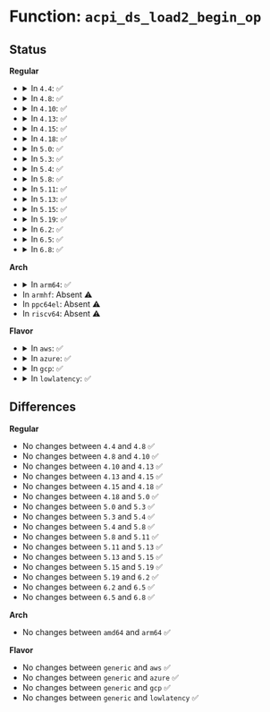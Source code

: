 # Function: <code>acpi_ds_load2_begin_op</code>

## Status
<b>Regular</b>
<ul>
<li>
<details>
<summary>In <code>4.4</code>: ✅</summary>

```c
acpi_status acpi_ds_load2_begin_op(struct acpi_walk_state *walk_state, union acpi_parse_object **out_op);
```

**Collision:** Unique Global

**Inline:** No

**Transformation:** False

**Instances:**

```
In drivers/acpi/acpica/dswload2.c (ffffffff8148f061)
Location: drivers/acpi/acpica/dswload2.c:69
Inline: False
Direct callers:
  - drivers/acpi/acpica/dswexec.c:acpi_ds_exec_begin_op
  - drivers/acpi/acpica/dswexec.c:acpi_ds_exec_begin_op
```
**Symbols:**

```
ffffffff8148f061-ffffffff8148f3a4: acpi_ds_load2_begin_op (STB_GLOBAL)
```
</details>
</li>
<li>
<details>
<summary>In <code>4.8</code>: ✅</summary>

```c
acpi_status acpi_ds_load2_begin_op(struct acpi_walk_state *walk_state, union acpi_parse_object **out_op);
```

**Collision:** Unique Global

**Inline:** No

**Transformation:** False

**Instances:**

```
In drivers/acpi/acpica/dswload2.c (ffffffff814dde66)
Location: drivers/acpi/acpica/dswload2.c:69
Inline: False
Direct callers:
  - drivers/acpi/acpica/dswexec.c:acpi_ds_exec_begin_op
  - drivers/acpi/acpica/dswexec.c:acpi_ds_exec_begin_op
```
**Symbols:**

```
ffffffff814dde66-ffffffff814de19c: acpi_ds_load2_begin_op (STB_GLOBAL)
```
</details>
</li>
<li>
<details>
<summary>In <code>4.10</code>: ✅</summary>

```c
acpi_status acpi_ds_load2_begin_op(struct acpi_walk_state *walk_state, union acpi_parse_object **out_op);
```

**Collision:** Unique Global

**Inline:** No

**Transformation:** False

**Instances:**

```
In drivers/acpi/acpica/dswload2.c (ffffffff8150075e)
Location: drivers/acpi/acpica/dswload2.c:69
Inline: False
Direct callers:
  - drivers/acpi/acpica/dswexec.c:acpi_ds_exec_begin_op
  - drivers/acpi/acpica/dswexec.c:acpi_ds_exec_begin_op
```
**Symbols:**

```
ffffffff8150075e-ffffffff81500a94: acpi_ds_load2_begin_op (STB_GLOBAL)
```
</details>
</li>
<li>
<details>
<summary>In <code>4.13</code>: ✅</summary>

```c
acpi_status acpi_ds_load2_begin_op(struct acpi_walk_state *walk_state, union acpi_parse_object **out_op);
```

**Collision:** Unique Global

**Inline:** No

**Transformation:** False

**Instances:**

```
In drivers/acpi/acpica/dswload2.c (ffffffff81510c45)
Location: drivers/acpi/acpica/dswload2.c:69
Inline: False
Direct callers:
  - drivers/acpi/acpica/dswexec.c:acpi_ds_exec_begin_op
  - drivers/acpi/acpica/dswexec.c:acpi_ds_exec_begin_op
```
**Symbols:**

```
ffffffff81510c45-ffffffff81510f7b: acpi_ds_load2_begin_op (STB_GLOBAL)
```
</details>
</li>
<li>
<details>
<summary>In <code>4.15</code>: ✅</summary>

```c
acpi_status acpi_ds_load2_begin_op(struct acpi_walk_state *walk_state, union acpi_parse_object **out_op);
```

**Collision:** Unique Global

**Inline:** No

**Transformation:** False

**Instances:**

```
In drivers/acpi/acpica/dswload2.c (ffffffff815578fb)
Location: drivers/acpi/acpica/dswload2.c:69
Inline: False
Direct callers:
  - drivers/acpi/acpica/dswexec.c:acpi_ds_exec_begin_op
  - drivers/acpi/acpica/dswexec.c:acpi_ds_exec_begin_op
```
**Symbols:**

```
ffffffff815578fb-ffffffff81557ecc: acpi_ds_load2_begin_op (STB_GLOBAL)
```
</details>
</li>
<li>
<details>
<summary>In <code>4.18</code>: ✅</summary>

```c
acpi_status acpi_ds_load2_begin_op(struct acpi_walk_state *walk_state, union acpi_parse_object **out_op);
```

**Collision:** Unique Global

**Inline:** No

**Transformation:** False

**Instances:**

```
In drivers/acpi/acpica/dswload2.c (ffffffff8158e3fc)
Location: drivers/acpi/acpica/dswload2.c:35
Inline: False
Direct callers:
  - drivers/acpi/acpica/dswexec.c:acpi_ds_exec_begin_op
  - drivers/acpi/acpica/dswexec.c:acpi_ds_exec_begin_op
```
**Symbols:**

```
ffffffff8158e3fc-ffffffff8158e9e0: acpi_ds_load2_begin_op (STB_GLOBAL)
```
</details>
</li>
<li>
<details>
<summary>In <code>5.0</code>: ✅</summary>

```c
acpi_status acpi_ds_load2_begin_op(struct acpi_walk_state *walk_state, union acpi_parse_object **out_op);
```

**Collision:** Unique Global

**Inline:** No

**Transformation:** False

**Instances:**

```
In drivers/acpi/acpica/dswload2.c (ffffffff815a6a5e)
Location: drivers/acpi/acpica/dswload2.c:35
Inline: False
Direct callers:
  - drivers/acpi/acpica/dswexec.c:acpi_ds_exec_begin_op
  - drivers/acpi/acpica/dswexec.c:acpi_ds_exec_begin_op
```
**Symbols:**

```
ffffffff815a6a5e-ffffffff815a7056: acpi_ds_load2_begin_op (STB_GLOBAL)
```
</details>
</li>
<li>
<details>
<summary>In <code>5.3</code>: ✅</summary>

```c
acpi_status acpi_ds_load2_begin_op(struct acpi_walk_state *walk_state, union acpi_parse_object **out_op);
```

**Collision:** Unique Global

**Inline:** No

**Transformation:** False

**Instances:**

```
In drivers/acpi/acpica/dswload2.c (ffffffff815d81ab)
Location: drivers/acpi/acpica/dswload2.c:35
Inline: False
Direct callers:
  - drivers/acpi/acpica/dswexec.c:acpi_ds_exec_begin_op
  - drivers/acpi/acpica/dswexec.c:acpi_ds_exec_begin_op
```
**Symbols:**

```
ffffffff815d81ab-ffffffff815d87ae: acpi_ds_load2_begin_op (STB_GLOBAL)
```
</details>
</li>
<li>
<details>
<summary>In <code>5.4</code>: ✅</summary>

```c
acpi_status acpi_ds_load2_begin_op(struct acpi_walk_state *walk_state, union acpi_parse_object **out_op);
```

**Collision:** Unique Global

**Inline:** No

**Transformation:** False

**Instances:**

```
In drivers/acpi/acpica/dswload2.c (ffffffff815f9463)
Location: drivers/acpi/acpica/dswload2.c:35
Inline: False
Direct callers:
  - drivers/acpi/acpica/dswexec.c:acpi_ds_exec_begin_op
  - drivers/acpi/acpica/dswexec.c:acpi_ds_exec_begin_op
```
**Symbols:**

```
ffffffff815f9463-ffffffff815f9a66: acpi_ds_load2_begin_op (STB_GLOBAL)
```
</details>
</li>
<li>
<details>
<summary>In <code>5.8</code>: ✅</summary>

```c
acpi_status acpi_ds_load2_begin_op(struct acpi_walk_state *walk_state, union acpi_parse_object **out_op);
```

**Collision:** Unique Global

**Inline:** No

**Transformation:** False

**Instances:**

```
In drivers/acpi/acpica/dswload2.c (ffffffff816a5555)
Location: drivers/acpi/acpica/dswload2.c:38
Inline: False
Direct callers:
  - drivers/acpi/acpica/dswexec.c:acpi_ds_exec_begin_op
  - drivers/acpi/acpica/dswexec.c:acpi_ds_exec_begin_op
```
**Symbols:**

```
ffffffff816a5555-ffffffff816a5b58: acpi_ds_load2_begin_op (STB_GLOBAL)
```
</details>
</li>
<li>
<details>
<summary>In <code>5.11</code>: ✅</summary>

```c
acpi_status acpi_ds_load2_begin_op(struct acpi_walk_state *walk_state, union acpi_parse_object **out_op);
```

**Collision:** Unique Global

**Inline:** No

**Transformation:** False

**Instances:**

```
In drivers/acpi/acpica/dswload2.c (ffffffff816c2d4b)
Location: drivers/acpi/acpica/dswload2.c:38
Inline: False
Direct callers:
  - drivers/acpi/acpica/dswexec.c:acpi_ds_exec_begin_op
  - drivers/acpi/acpica/dswexec.c:acpi_ds_exec_begin_op
```
**Symbols:**

```
ffffffff816c2d4b-ffffffff816c334e: acpi_ds_load2_begin_op (STB_GLOBAL)
```
</details>
</li>
<li>
<details>
<summary>In <code>5.13</code>: ✅</summary>

```c
acpi_status acpi_ds_load2_begin_op(struct acpi_walk_state *walk_state, union acpi_parse_object **out_op);
```

**Collision:** Unique Global

**Inline:** No

**Transformation:** False

**Instances:**

```
In drivers/acpi/acpica/dswload2.c (ffffffff816a4ddb)
Location: drivers/acpi/acpica/dswload2.c:38
Inline: False
Direct callers:
  - drivers/acpi/acpica/dswexec.c:acpi_ds_exec_begin_op
  - drivers/acpi/acpica/dswexec.c:acpi_ds_exec_begin_op
```
**Symbols:**

```
ffffffff816a4ddb-ffffffff816a53de: acpi_ds_load2_begin_op (STB_GLOBAL)
```
</details>
</li>
<li>
<details>
<summary>In <code>5.15</code>: ✅</summary>

```c
acpi_status acpi_ds_load2_begin_op(struct acpi_walk_state *walk_state, union acpi_parse_object **out_op);
```

**Collision:** Unique Global

**Inline:** No

**Transformation:** False

**Instances:**

```
In drivers/acpi/acpica/dswload2.c (ffffffff8171b7e3)
Location: drivers/acpi/acpica/dswload2.c:38
Inline: False
Direct callers:
  - drivers/acpi/acpica/dswexec.c:acpi_ds_exec_begin_op
  - drivers/acpi/acpica/dswexec.c:acpi_ds_exec_begin_op
```
**Symbols:**

```
ffffffff8171b7e3-ffffffff8171bde6: acpi_ds_load2_begin_op (STB_GLOBAL)
```
</details>
</li>
<li>
<details>
<summary>In <code>5.19</code>: ✅</summary>

```c
acpi_status acpi_ds_load2_begin_op(struct acpi_walk_state *walk_state, union acpi_parse_object **out_op);
```

**Collision:** Unique Global

**Inline:** No

**Transformation:** False

**Instances:**

```
In drivers/acpi/acpica/dswload2.c (ffffffff8184b6eb)
Location: drivers/acpi/acpica/dswload2.c:38
Inline: False
Direct callers:
  - drivers/acpi/acpica/dswexec.c:acpi_ds_exec_begin_op
  - drivers/acpi/acpica/dswexec.c:acpi_ds_exec_begin_op
```
**Symbols:**

```
ffffffff8184b6eb-ffffffff8184bd15: acpi_ds_load2_begin_op (STB_GLOBAL)
```
</details>
</li>
<li>
<details>
<summary>In <code>6.2</code>: ✅</summary>

```c
acpi_status acpi_ds_load2_begin_op(struct acpi_walk_state *walk_state, union acpi_parse_object **out_op);
```

**Collision:** Unique Global

**Inline:** No

**Transformation:** False

**Instances:**

```
In drivers/acpi/acpica/dswload2.c (ffffffff81984160)
Location: drivers/acpi/acpica/dswload2.c:38
Inline: False
Direct callers:
  - drivers/acpi/acpica/dswexec.c:acpi_ds_exec_begin_op
  - drivers/acpi/acpica/dswexec.c:acpi_ds_exec_begin_op
```
**Symbols:**

```
ffffffff81984160-ffffffff81984887: acpi_ds_load2_begin_op (STB_GLOBAL)
```
</details>
</li>
<li>
<details>
<summary>In <code>6.5</code>: ✅</summary>

```c
acpi_status acpi_ds_load2_begin_op(struct acpi_walk_state *walk_state, union acpi_parse_object **out_op);
```

**Collision:** Unique Global

**Inline:** No

**Transformation:** False

**Instances:**

```
In drivers/acpi/acpica/dswload2.c (ffffffff819cabc0)
Location: drivers/acpi/acpica/dswload2.c:38
Inline: False
Direct callers:
  - drivers/acpi/acpica/dswexec.c:acpi_ds_exec_begin_op
  - drivers/acpi/acpica/dswexec.c:acpi_ds_exec_begin_op
```
**Symbols:**

```
ffffffff819cabc0-ffffffff819cb2de: acpi_ds_load2_begin_op (STB_GLOBAL)
```
</details>
</li>
<li>
<details>
<summary>In <code>6.8</code>: ✅</summary>

```c
acpi_status acpi_ds_load2_begin_op(struct acpi_walk_state *walk_state, union acpi_parse_object **out_op);
```

**Collision:** Unique Global

**Inline:** No

**Transformation:** False

**Instances:**

```
In drivers/acpi/acpica/dswload2.c (ffffffff81a15610)
Location: drivers/acpi/acpica/dswload2.c:38
Inline: False
Direct callers:
  - drivers/acpi/acpica/dswexec.c:acpi_ds_exec_begin_op
  - drivers/acpi/acpica/dswexec.c:acpi_ds_exec_begin_op
```
**Symbols:**

```
ffffffff81a15610-ffffffff81a15d2e: acpi_ds_load2_begin_op (STB_GLOBAL)
```
</details>
</li>
</ul>
<b>Arch</b>
<ul>
<li>
<details>
<summary>In <code>arm64</code>: ✅</summary>

```c
acpi_status acpi_ds_load2_begin_op(struct acpi_walk_state *walk_state, union acpi_parse_object **out_op);
```

**Collision:** Unique Global

**Inline:** No

**Transformation:** False

**Instances:**

```
In drivers/acpi/acpica/dswload2.c (ffff800010780d08)
Location: drivers/acpi/acpica/dswload2.c:35
Inline: False
Direct callers:
  - drivers/acpi/acpica/dswexec.c:acpi_ds_exec_begin_op
  - drivers/acpi/acpica/dswexec.c:acpi_ds_exec_begin_op
```
**Symbols:**

```
ffff800010780d08-ffff80001078107c: acpi_ds_load2_begin_op (STB_GLOBAL)
```
</details>
</li>
<li>
In <code>armhf</code>: Absent ⚠️
</li>
<li>
In <code>ppc64el</code>: Absent ⚠️
</li>
<li>
In <code>riscv64</code>: Absent ⚠️
</li>
</ul>
<b>Flavor</b>
<ul>
<li>
<details>
<summary>In <code>aws</code>: ✅</summary>

```c
acpi_status acpi_ds_load2_begin_op(struct acpi_walk_state *walk_state, union acpi_parse_object **out_op);
```

**Collision:** Unique Global

**Inline:** No

**Transformation:** False

**Instances:**

```
In drivers/acpi/acpica/dswload2.c (ffffffff815e4701)
Location: drivers/acpi/acpica/dswload2.c:35
Inline: False
Direct callers:
  - drivers/acpi/acpica/dswexec.c:acpi_ds_exec_begin_op
  - drivers/acpi/acpica/dswexec.c:acpi_ds_exec_begin_op
```
**Symbols:**

```
ffffffff815e4701-ffffffff815e4a75: acpi_ds_load2_begin_op (STB_GLOBAL)
```
</details>
</li>
<li>
<details>
<summary>In <code>azure</code>: ✅</summary>

```c
acpi_status acpi_ds_load2_begin_op(struct acpi_walk_state *walk_state, union acpi_parse_object **out_op);
```

**Collision:** Unique Global

**Inline:** No

**Transformation:** False

**Instances:**

```
In drivers/acpi/acpica/dswload2.c (ffffffff815cfd6d)
Location: drivers/acpi/acpica/dswload2.c:35
Inline: False
Direct callers:
  - drivers/acpi/acpica/dswexec.c:acpi_ds_exec_begin_op
  - drivers/acpi/acpica/dswexec.c:acpi_ds_exec_begin_op
```
**Symbols:**

```
ffffffff815cfd6d-ffffffff815d00e1: acpi_ds_load2_begin_op (STB_GLOBAL)
```
</details>
</li>
<li>
<details>
<summary>In <code>gcp</code>: ✅</summary>

```c
acpi_status acpi_ds_load2_begin_op(struct acpi_walk_state *walk_state, union acpi_parse_object **out_op);
```

**Collision:** Unique Global

**Inline:** No

**Transformation:** False

**Instances:**

```
In drivers/acpi/acpica/dswload2.c (ffffffff815ed743)
Location: drivers/acpi/acpica/dswload2.c:35
Inline: False
Direct callers:
  - drivers/acpi/acpica/dswexec.c:acpi_ds_exec_begin_op
  - drivers/acpi/acpica/dswexec.c:acpi_ds_exec_begin_op
```
**Symbols:**

```
ffffffff815ed743-ffffffff815edd46: acpi_ds_load2_begin_op (STB_GLOBAL)
```
</details>
</li>
<li>
<details>
<summary>In <code>lowlatency</code>: ✅</summary>

```c
acpi_status acpi_ds_load2_begin_op(struct acpi_walk_state *walk_state, union acpi_parse_object **out_op);
```

**Collision:** Unique Global

**Inline:** No

**Transformation:** False

**Instances:**

```
In drivers/acpi/acpica/dswload2.c (ffffffff816075f3)
Location: drivers/acpi/acpica/dswload2.c:35
Inline: False
Direct callers:
  - drivers/acpi/acpica/dswexec.c:acpi_ds_exec_begin_op
  - drivers/acpi/acpica/dswexec.c:acpi_ds_exec_begin_op
```
**Symbols:**

```
ffffffff816075f3-ffffffff81607bf6: acpi_ds_load2_begin_op (STB_GLOBAL)
```
</details>
</li>
</ul>

## Differences
<b>Regular</b>
<ul>
<li>
No changes between <code>4.4</code> and <code>4.8</code> ✅
</li>
<li>
No changes between <code>4.8</code> and <code>4.10</code> ✅
</li>
<li>
No changes between <code>4.10</code> and <code>4.13</code> ✅
</li>
<li>
No changes between <code>4.13</code> and <code>4.15</code> ✅
</li>
<li>
No changes between <code>4.15</code> and <code>4.18</code> ✅
</li>
<li>
No changes between <code>4.18</code> and <code>5.0</code> ✅
</li>
<li>
No changes between <code>5.0</code> and <code>5.3</code> ✅
</li>
<li>
No changes between <code>5.3</code> and <code>5.4</code> ✅
</li>
<li>
No changes between <code>5.4</code> and <code>5.8</code> ✅
</li>
<li>
No changes between <code>5.8</code> and <code>5.11</code> ✅
</li>
<li>
No changes between <code>5.11</code> and <code>5.13</code> ✅
</li>
<li>
No changes between <code>5.13</code> and <code>5.15</code> ✅
</li>
<li>
No changes between <code>5.15</code> and <code>5.19</code> ✅
</li>
<li>
No changes between <code>5.19</code> and <code>6.2</code> ✅
</li>
<li>
No changes between <code>6.2</code> and <code>6.5</code> ✅
</li>
<li>
No changes between <code>6.5</code> and <code>6.8</code> ✅
</li>
</ul>
<b>Arch</b>
<ul>
<li>
No changes between <code>amd64</code> and <code>arm64</code> ✅
</li>
</ul>
<b>Flavor</b>
<ul>
<li>
No changes between <code>generic</code> and <code>aws</code> ✅
</li>
<li>
No changes between <code>generic</code> and <code>azure</code> ✅
</li>
<li>
No changes between <code>generic</code> and <code>gcp</code> ✅
</li>
<li>
No changes between <code>generic</code> and <code>lowlatency</code> ✅
</li>
</ul>
